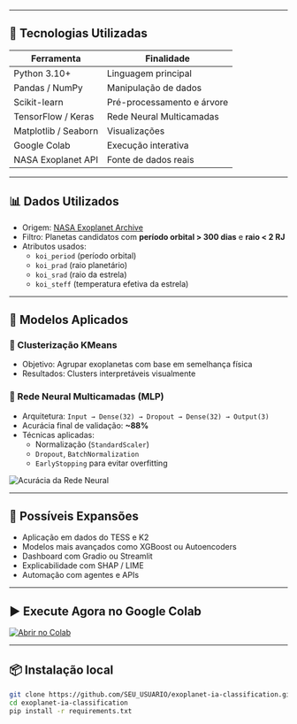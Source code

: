 
---

## 🚀 Tecnologias Utilizadas

| Ferramenta           | Finalidade                          |
|----------------------|-------------------------------------|
| Python 3.10+         | Linguagem principal                 |
| Pandas / NumPy       | Manipulação de dados                |
| Scikit-learn         | Pré-processamento e árvore          |
| TensorFlow / Keras   | Rede Neural Multicamadas            |
| Matplotlib / Seaborn | Visualizações                       |
| Google Colab         | Execução interativa                 |
| NASA Exoplanet API   | Fonte de dados reais                |

---

## 📊 Dados Utilizados

- Origem: [NASA Exoplanet Archive](https://exoplanetarchive.ipac.caltech.edu/)
- Filtro: Planetas candidatos com **período orbital > 300 dias** e **raio < 2 RJ**
- Atributos usados:
  - `koi_period` (período orbital)
  - `koi_prad` (raio planetário)
  - `koi_srad` (raio da estrela)
  - `koi_steff` (temperatura efetiva da estrela)

---

## 🧠 Modelos Aplicados

### 🔹 Clusterização KMeans

- Objetivo: Agrupar exoplanetas com base em semelhança física
- Resultados: Clusters interpretáveis visualmente

### 🔹 Rede Neural Multicamadas (MLP)

- Arquitetura: `Input → Dense(32) → Dropout → Dense(32) → Output(3)`
- Acurácia final de validação: **~88%**
- Técnicas aplicadas:
  - Normalização (`StandardScaler`)
  - `Dropout`, `BatchNormalization`
  - `EarlyStopping` para evitar overfitting

![Acurácia da Rede Neural](assets/plot_accuracies.png)

---

## 🔬 Possíveis Expansões

- Aplicação em dados do TESS e K2
- Modelos mais avançados como XGBoost ou Autoencoders
- Dashboard com Gradio ou Streamlit
- Explicabilidade com SHAP / LIME
- Automação com agentes e APIs

---

## ▶️ Execute Agora no Google Colab

[![Abrir no Colab](https://colab.research.google.com/assets/colab-badge.svg)](https://colab.research.google.com/github/SEU_USUARIO/exoplanet-ia-classification/blob/main/exoplanet_classification.ipynb)

---

## 📦 Instalação local

```bash
git clone https://github.com/SEU_USUARIO/exoplanet-ia-classification.git
cd exoplanet-ia-classification
pip install -r requirements.txt
